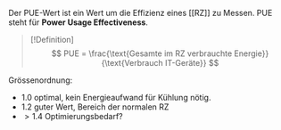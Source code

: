 Der PUE-Wert ist ein Wert um die Effizienz eines [[RZ]] zu Messen.
PUE steht für **Power Usage Effectiveness**.

>[!Definition]
>$$
>PUE = \frac{\text{Gesamte im RZ verbrauchte Energie}}{\text{Verbrauch IT-Geräte}}
>$$

Grössenordnung:
- 1.0 optimal, kein Energieaufwand für Kühlung nötig.
- 1.2 guter Wert, Bereich der normalen RZ
- $>1.4$ Optimierungsbedarf?